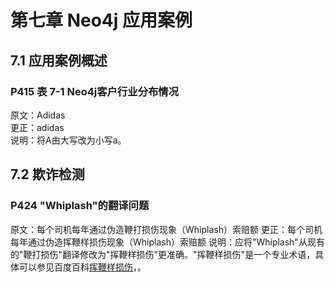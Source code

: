 # 第七章 Neo4j 应用案例
## 7.1 应用案例概述
### P415 表 7-1 Neo4j客户行业分布情况<br>
原文：Adidas<br>
更正：adidas<br>
说明：将A由大写改为小写a。<br>

## 7.2 欺诈检测
### P424 "Whiplash"的翻译问题
原文：每个司机每年通过伪造鞭打损伤现象（Whiplash）索赔额
更正：每个司机每年通过伪造挥鞭样损伤现象（Whiplash）索赔额
说明：应将"Whiplash"从现有的"鞭打损伤"翻译修改为"挥鞭样损伤"更准确。"挥鞭样损伤"是一个专业术语，具体可以参见百度百科[挥鞭样损伤](https://baike.baidu.com/item/%E6%8C%A5%E9%9E%AD%E6%A0%B7%E6%8D%9F%E4%BC%A4/543763)，。

